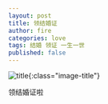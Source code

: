 ```yaml
---
layout: post
title: 领结婚证
author: fire
categories: love 
tags: 结婚 领证 一生一世
published: false
---
```


![title](http://image.sideproject.cn/title/title_022.jpg){:class="image-title"}

领结婚证啦
